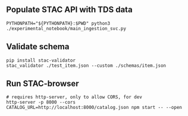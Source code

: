 
## Populate STAC API with TDS data

```
PYTHONPATH="${PYTHONPATH}:$PWD" python3 ./experimental_notebook/main_ingestion_svc.py
```


## Validate schema

```
pip install stac-validator
stac_validator ./test_item.json --custom ./schemas/item.json 
```


## Run STAC-browser

```
# requires http-server, only to allow CORS, for dev
http-server -p 8000 --cors
CATALOG_URL=http://localhost:8000/catalog.json npm start -- --open
```